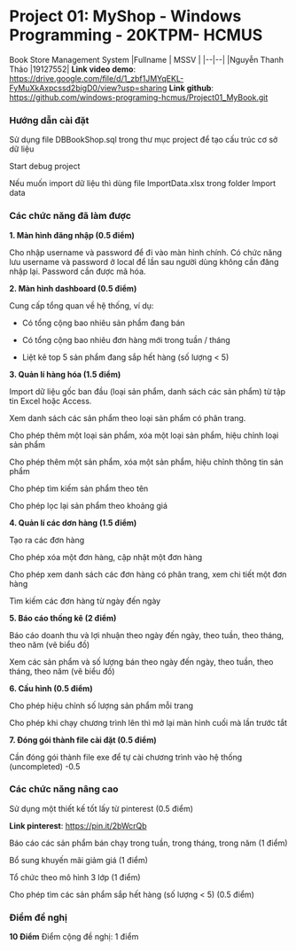 # Project 01: MyShop - Windows Programming - 20KTPM- HCMUS

Book Store Management System
|Fullname | MSSV |
|--|--|
|Nguyễn Thanh Thảo |19127552|
**Link video demo**: https://drive.google.com/file/d/1_zbf1JMYqEKL-FyMuXkAxpcssd2bigD0/view?usp=sharing
**Link github**: https://github.com/windows-programing-hcmus/Project01_MyBook.git

### Hướng dẫn cài đặt

Sử dụng file DBBookShop.sql trong thư mục project để tạo cấu trúc cơ sở dữ liệu

Start debug project

Nếu muốn import dữ liệu thì dùng file ImportData.xlsx trong folder Import data

### Các chức năng đã làm được

**1. Màn hình đăng nhập (0.5 điểm)**

Cho nhập username và password để đi vào màn hình chính. Có chức năng lưu username và password ở local để lần sau người dùng không cần đăng nhập lại. Password cần được mã hóa.

**2. Màn hình dashboard (0.5 điểm)**

Cung cấp tổng quan về hệ thống, ví dụ:

- Có tổng cộng bao nhiêu sản phẩm đang bán

- Có tổng cộng bao nhiêu đơn hàng mới trong tuần / tháng

- Liệt kê top 5 sản phẩm đang sắp hết hàng (số lượng < 5)

**3. Quản lí hàng hóa (1.5 điểm)**

Import dữ liệu gốc ban đầu (loại sản phẩm, danh sách các sản phẩm) từ tập tin Excel hoặc Access.

Xem danh sách các sản phẩm theo loại sản phẩm có phân trang.

Cho phép thêm một loại sản phẩm, xóa một loại sản phẩm, hiệu chỉnh loại sản phẩm

Cho phép thêm một sản phẩm, xóa một sản phẩm, hiệu chỉnh thông tin sản phẩm

Cho phép tìm kiếm sản phẩm theo tên

Cho phép lọc lại sản phẩm theo khoảng giá

**4. Quản lí các dơn hàng (1.5 điểm)**

Tạo ra các đơn hàng

Cho phép xóa một đơn hàng, cập nhật một đơn hàng

Cho phép xem danh sách các đơn hàng có phân trang, xem chi tiết một đơn hàng

Tìm kiếm các đơn hàng từ ngày đến ngày

**5. Báo cáo thống kê (2 điểm)**

Báo cáo doanh thu và lợi nhuận theo ngày đến ngày, theo tuần, theo tháng, theo năm (vẽ biểu đồ)

Xem các sản phẩm và số lượng bán theo ngày đến ngày, theo tuần, theo tháng, theo năm (vẽ biểu đồ)

**6. Cấu hình (0.5 điểm)**

Cho phép hiệu chỉnh số lượng sản phẩm mỗi trang

Cho phép khi chạy chương trình lên thì mở lại màn hình cuối mà lần trước tắt

**7. Đóng gói thành file cài đặt (0.5 điểm)**

Cần đóng gói thành file exe để tự cài chương trình vào hệ thống (uncompleted) -0.5

### Các chức năng nâng cao

Sử dụng một thiết kế tốt lấy từ pinterest (0.5 điểm)

**Link pinterest**: https://pin.it/2bWcrQb

Báo cáo các sản phẩm bán chạy trong tuần, trong tháng, trong năm (1 điểm)

Bổ sung khuyến mãi giảm giá (1 điểm)

Tổ chức theo mô hình 3 lớp (1 điểm)

Cho phép tìm các sản phẩm sắp hết hàng (số lượng < 5) (0.5 điểm)

### Điểm đề nghị

**10 Điểm**
Điểm cộng đề nghị: 1 điểm
